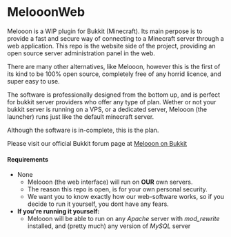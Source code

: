 MelooonWeb
==========

Melooon is a WIP plugin for Bukkit (Minecraft). Its main perpose is to provide a fast and secure way of connecting to a Minecraft server through a web application. This repo is the website side of the project, providing an open source server administration panel in the web.

There are many other alternatives, like Melooon, however this is the first of its kind to be 100% open source, completely free of any horrid licence, and super easy to use.

The software is professionally designed from the bottom up, and is perfect for bukkit server providers who offer any type of plan. Wether or not your bukkit server is running on a VPS, or a dedicated server, Melooon (the launcher) runs just like the default minecraft server.

Although the software is in-complete, this is the plan.

Please visit our official Bukkit forum page at [Melooon on Bukkit](http://forums.bukkit.org/threads/79048/)


#### Requirements
- None
 	- Melooon (the web interface) will run on **OUR** own servers.
 	- The reason this repo is open, is for your own personal security.
 	- We want you to know exactly how our web-software works, so if you decide to run it yourself, you dont have any fears. 	
- **If you're running it yourself:**
	- Melooon will be able to run on any *Apache* server with *mod_rewrite* installed, and (pretty much) any version of *MySQL* server
